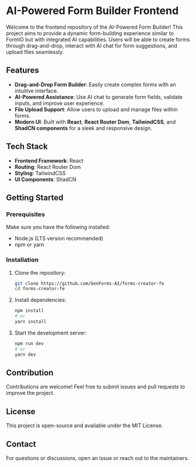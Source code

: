# AI-Powered Form Builder Frontend

Welcome to the frontend repository of the AI-Powered Form Builder! This project aims to provide a dynamic form-building experience similar to FormIO but with integrated AI capabilities. Users will be able to create forms through drag-and-drop, interact with AI chat for form suggestions, and upload files seamlessly.

## Features

- **Drag-and-Drop Form Builder**: Easily create complex forms with an intuitive interface.
- **AI-Powered Assistance**: Use AI chat to generate form fields, validate inputs, and improve user experience.
- **File Upload Support**: Allow users to upload and manage files within forms.
- **Modern UI**: Built with **React**, **React Router Dom**, **TailwindCSS**, and **ShadCN components** for a sleek and responsive design.

## Tech Stack

- **Frontend Framework**: React
- **Routing**: React Router Dom
- **Styling**: TailwindCSS
- **UI Components**: ShadCN

## Getting Started

### Prerequisites
Make sure you have the following installed:
- Node.js (LTS version recommended)
- npm or yarn

### Installation
1. Clone the repository:
   ```sh
   git clone https://github.com/GenForms-AI/forms-creator-fe
   cd forms-creator-fe
   ```
2. Install dependencies:
   ```sh
   npm install
   # or
   yarn install
   ```
3. Start the development server:
   ```sh
   npm run dev
   # or
   yarn dev
   ```

## Contribution
Contributions are welcome! Feel free to submit issues and pull requests to improve the project.

## License
This project is open-source and available under the MIT License.

## Contact
For questions or discussions, open an issue or reach out to the maintainers.

